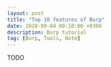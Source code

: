 ```yaml
---
layout: post
title: "Top 10 features of Burp"
date: 2020-09-04 00:10:00 +0300
description: Burp tutorial
tag: [Burp, Tools, Note]
---
```


TODO
